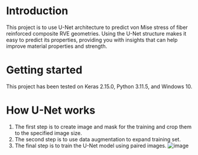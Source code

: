 # Introduction
This project is to use U-Net architecture to predict von Mise stress of fiber reinforced composite RVE geometries. 
Using the U-Net structure makes it easy to predict its properties, providing you with insights that can help improve material properties and strength.
# Getting started
This project has been tested on Keras 2.15.0, Python 3.11.5, and Windows 10.
# How U-Net works
1. The first step is to create image and mask for the training and crop them to the specified image size.
2. The second step is to use data augmentation to expand training set.
3. The final step is to train the U-Net model using paired images.
![image]()
